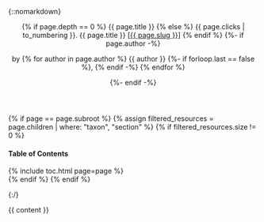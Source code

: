 <section id="{{ page.slug }}">

{::nomarkdown}

<header>
  <h{{ page.depth | plus: 1 }}>
    {% if page.depth == 0 %}
      {{ page.title }}
    {% else %}
      <span class="numbering">{{ page.clicks | to_numbering }}.</span>
      {{ page.title }}
      <a class="slug" href="{{ page.url | relative_url }}">[{{ page.slug }}]</a>
    {% endif %}
  </h{{ page.depth | plus: 1 }}>
  {%- if page.author -%}
  <p>
    by {% for author in page.author %}
      <span itemprop="author" itemscope itemtype="http://schema.org/Person">
      <span class="p-author h-card" itemprop="name">{{ author }}</span></span>
      {%- if forloop.last == false %}, {% endif -%}
    {% endfor %}
  </p>
  {%- endif -%}
</header>

{% if page == page.subroot %}
  {% assign filtered_resources = page.children | where: "taxon", "section" %}
  {% if filtered_resources.size != 0 %}
    <nav>
      <h4>Table of Contents</h4>
      {% include toc.html page=page %}
    </nav>
  {% endif %}
{% endif %}

{:/}

{{ content }}

</section>

